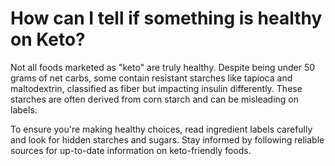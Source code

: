 # How can I tell if something is healthy on Keto?

Not all foods marketed as "keto" are truly healthy. Despite being under 50 grams of net carbs, some contain resistant starches like tapioca and maltodextrin, classified as fiber but impacting insulin differently. These starches are often derived from corn starch and can be misleading on labels.

To ensure you're making healthy choices, read ingredient labels carefully and look for hidden starches and sugars. Stay informed by following reliable sources for up-to-date information on keto-friendly foods.